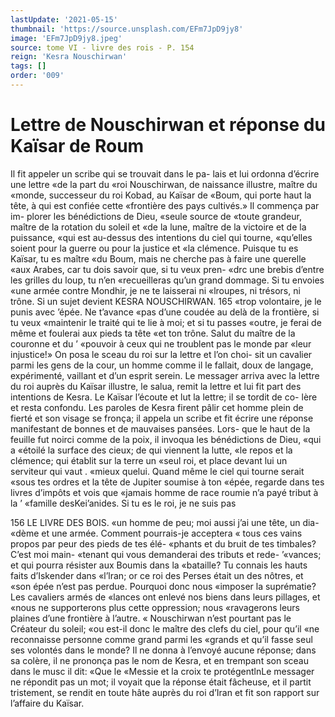 ```yaml
---
lastUpdate: '2021-05-15'
thumbnail: 'https://source.unsplash.com/EFm7JpD9jy8'
image: 'EFm7JpD9jy8.jpeg'
source: tome VI - livre des rois - P. 154
reign: 'Kesra Nouschirwan'
tags: []
order: '009'
---
```


# Lettre de Nouschirwan et réponse du Kaïsar de Roum

Il fit appeler un scribe qui se trouvait dans le pa- lais et lui ordonna d’écrire une lettre «de la part du
«roi Nouschirwan, de naissance illustre, maître du «monde, successeur du roi Kobad, au Kaïsar de «Boum, qui porte haut la tête, à qui est confiée cette «frontière des pays cultivés.» Il commença par im-
plorer les bénédictions de Dieu, «seule source de «toute grandeur, maître de la rotation du soleil et «de la lune, maître de la victoire et de la puissance, «qui est au-dessus des intentions du ciel qui tourne, «qu’elles soient pour la guerre ou pour la justice et
«la clémence. Puisque tu es Kaïsar, tu es maître
«du Boum, mais ne cherche pas à faire une querelle «aux Arabes, car tu dois savoir que, si tu veux pren- «drc une brebis d’entre les grilles du loup, tu n’en «recueilleras qu’un grand dommage. Si tu envoies «une armée contre Mondhir, je ne te laisserai ni «lroupes, ni trésors, ni trône. Si un sujet devient
KESRA NOUSCHIRWAN. 165 «trop volontaire, je le punis avec ’épée. Ne t’avance
«pas d’une coudée au delà de la frontière, si tu veux «maintenir le traité qui te lie à moi; et si tu passes «outre, je ferai de même et foulerai aux pieds ta tête «et ton trône. Salut du maître de la couronne et du ’ «pouvoir à ceux qui ne troublent pas le monde par «leur injustice!»
On posa le sceau du roi sur la lettre et l’on choi-
sit un cavalier parmi les gens de la cour, un homme comme il le fallait, doux de langage, expérimenté, vaillant et d’un esprit serein. Le messager arriva avec
la lettre du roi auprès du Kaïsar illustre, le salua, remit la lettre et lui fit part des intentions de Kesra. Le Kaïsar l’écoute et lut la lettre; il se tordit de co-
lère et resta confondu. Les paroles de Kesra firent pâlir cet homme plein de fierté et son visage se fronça; il appela un scribe et fit écrire une réponse manifestant de bonnes et de mauvaises pansées. Lors- que le haut de la feuille fut noirci comme de la poix, il invoqua les bénédictions de Dieu, «qui a
«étoilé la surface des cieux; de qui viennent la lutte,
«le repos et la clémence; qui établit sur la terre un
«seul roi, et place devant lui un serviteur qui vaut
. «mieux quelui. Quand même le ciel qui tourne serait «sous tes ordres et la tête de Jupiter soumise à ton «épée, regarde dans tes livres d’impôts et vois que
«jamais homme de race roumie n’a payé tribut à la
’ «famille desKei’anides. Si tu es le roi, je ne suis pas

156 LE LIVRE DES BOIS.
«un homme de peu; moi aussi j’ai une tête, un dia-
«dème et une armée. Comment pourrais-je acceptera
« tous ces vains propos par peur des pieds de tes élé- «phants et du bruit de tes timbales? C’est moi main- «tenant qui vous demanderai des tributs et rede-
’«vances; et qui pourra résister aux Boumis dans la «bataille? Tu connais les hauts faits d’Iskender dans «l’lran; or ce roi des Perses était un des nôtres, et
«son épée n’est pas perdue. Pourquoi donc nous «imposer la suprématie? Les cavaliers armés de «lances ont enlevé nos biens dans leurs pillages, et «nous ne supporterons plus cette oppression; nous «ravagerons leurs plaines d’une frontière à l’autre.
« Nouschirwan n’est pourtant pas le Créateur du soleil;
«ou est-il donc le maître des clefs du ciel, pour qu’il
«ne reconnaisse personne comme grand parmi les «grands et qu’il fasse seul ses volontés dans le monde?
Il ne donna à l’envoyé aucune réponse; dans sa
colère, il ne prononça pas le nom de Kesra, et en
trempant son sceau dans le musc il dit: «Que le
«Messie et la croix te protégentlnLe messager ne
répondit pas un mot; il voyait que la réponse était
fâcheuse, et il partit tristement, se rendit en toute
hâte auprès du roi d’Iran et fit son rapport sur l’affaire du Kaïsar.

